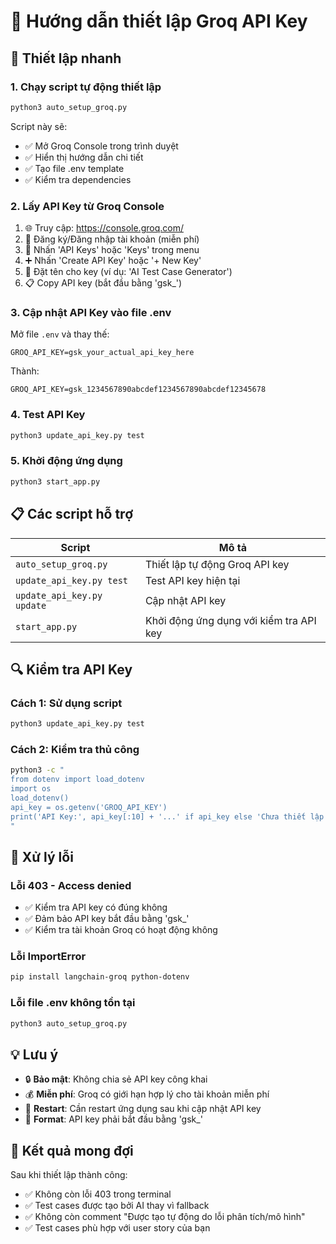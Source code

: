 # 🔑 Hướng dẫn thiết lập Groq API Key

## 🚀 Thiết lập nhanh

### 1. Chạy script tự động thiết lập
```bash
python3 auto_setup_groq.py
```

Script này sẽ:
- ✅ Mở Groq Console trong trình duyệt
- ✅ Hiển thị hướng dẫn chi tiết
- ✅ Tạo file .env template
- ✅ Kiểm tra dependencies

### 2. Lấy API Key từ Groq Console
1. 🌐 Truy cập: https://console.groq.com/
2. 👤 Đăng ký/Đăng nhập tài khoản (miễn phí)
3. 🔑 Nhấn 'API Keys' hoặc 'Keys' trong menu
4. ➕ Nhấn 'Create API Key' hoặc '+ New Key'
5. 📝 Đặt tên cho key (ví dụ: 'AI Test Case Generator')
6. 📋 Copy API key (bắt đầu bằng 'gsk_')

### 3. Cập nhật API Key vào file .env
Mở file `.env` và thay thế:
```
GROQ_API_KEY=gsk_your_actual_api_key_here
```
Thành:
```
GROQ_API_KEY=gsk_1234567890abcdef1234567890abcdef12345678
```

### 4. Test API Key
```bash
python3 update_api_key.py test
```

### 5. Khởi động ứng dụng
```bash
python3 start_app.py
```

## 📋 Các script hỗ trợ

| Script | Mô tả |
|--------|-------|
| `auto_setup_groq.py` | Thiết lập tự động Groq API key |
| `update_api_key.py test` | Test API key hiện tại |
| `update_api_key.py update` | Cập nhật API key |
| `start_app.py` | Khởi động ứng dụng với kiểm tra API key |

## 🔍 Kiểm tra API Key

### Cách 1: Sử dụng script
```bash
python3 update_api_key.py test
```

### Cách 2: Kiểm tra thủ công
```bash
python3 -c "
from dotenv import load_dotenv
import os
load_dotenv()
api_key = os.getenv('GROQ_API_KEY')
print('API Key:', api_key[:10] + '...' if api_key else 'Chưa thiết lập')
"
```

## 🚨 Xử lý lỗi

### Lỗi 403 - Access denied
- ✅ Kiểm tra API key có đúng không
- ✅ Đảm bảo API key bắt đầu bằng 'gsk_'
- ✅ Kiểm tra tài khoản Groq có hoạt động không

### Lỗi ImportError
```bash
pip install langchain-groq python-dotenv
```

### Lỗi file .env không tồn tại
```bash
python3 auto_setup_groq.py
```

## 💡 Lưu ý

- 🔒 **Bảo mật**: Không chia sẻ API key công khai
- 💰 **Miễn phí**: Groq có giới hạn hợp lý cho tài khoản miễn phí
- 🔄 **Restart**: Cần restart ứng dụng sau khi cập nhật API key
- 📝 **Format**: API key phải bắt đầu bằng 'gsk_'

## 🎯 Kết quả mong đợi

Sau khi thiết lập thành công:
- ✅ Không còn lỗi 403 trong terminal
- ✅ Test cases được tạo bởi AI thay vì fallback
- ✅ Không còn comment "Được tạo tự động do lỗi phân tích/mô hình"
- ✅ Test cases phù hợp với user story của bạn
